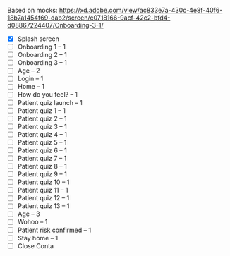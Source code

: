 

Based on mocks:
https://xd.adobe.com/view/ac833e7a-430c-4e8f-40f6-18b7a1454f69-dab2/screen/c0718166-9acf-42c2-bfd4-d08867224407/Onboarding-3-1/

- [X] Splash screen
- [ ] Onboarding 1 – 1
- [ ] Onboarding 2 – 1
- [ ] Onboarding 3 – 1
- [ ] Age – 2
- [ ] Login – 1
- [ ] Home – 1
- [ ] How do you feel? – 1
- [ ] Patient quiz launch – 1
- [ ] Patient quiz 1 – 1
- [ ] Patient quiz 2 – 1
- [ ] Patient quiz 3 – 1
- [ ] Patient quiz 4 – 1
- [ ] Patient quiz 5 – 1
- [ ] Patient quiz 6 – 1
- [ ] Patient quiz 7 – 1
- [ ] Patient quiz 8 – 1
- [ ] Patient quiz 9 – 1
- [ ] Patient quiz 10 – 1
- [ ] Patient quiz 11 – 1
- [ ] Patient quiz 12 – 1
- [ ] Patient quiz 13 – 1
- [ ] Age – 3
- [ ] Wohoo – 1
- [ ] Patient risk confirmed – 1
- [ ] Stay home – 1
- [ ] Close Conta